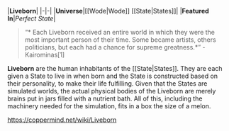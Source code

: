 |**Liveborn**|
|-|-|
|**Universe**|[[Wode\|Wode]] [[State\|States]]|
|**Featured In**|*Perfect State*|

>“* Each Liveborn received an entire world in which they were the most important person of their time. Some became artists, others politicians, but each had a chance for supreme greatness.*”
\- Kairominas[1]


**Liveborn** are the human inhabitants of the [[State\|States]]. They are each given a State to live in when born and the State is constructed based on their personality, to make their life fulfilling. Given that the States are simulated worlds, the actual physical bodies of the Liveborn are merely brains put in jars filled with a nutrient bath. All of this, including the machinery needed for the simulation, fits in a box the size of a melon.



https://coppermind.net/wiki/Liveborn